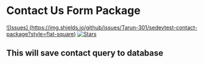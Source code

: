# Contact Us Form Package

 [![Issues] (https://img.shields.io/github/issues/Tarun-301/sedevtest-contact-package?style=flat-square)](https://github.com/Tarun-301/sedevtest-contact-package/issues)
 [![Stars](https://img.shields.io/github/stars/Tarun-301/sedevtest-contact-package?style=flat-square)](https://github.com/Tarun-301/sedevtest-contact-package/stargazers)

## This will save contact query to database



